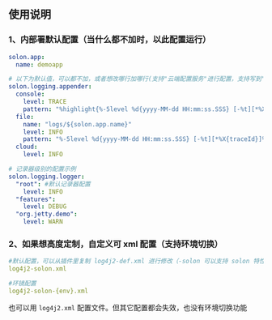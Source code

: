 
## 使用说明

### 1、内部署默认配置（当什么都不加时，以此配置运行）

```yaml
solon.app:
  name: demoapp

# 以下为默认值，可以都不加，或者想改哪行加哪行(支持"云端配置服务"进行配置，支持写到"云端日志服务")
solon.logging.appender:
  console:
    level: TRACE
    pattern: "%highlight{%-5level %d{yyyy-MM-dd HH:mm:ss.SSS} [-%t][*%X{traceId}]%tags[%logger{20}]:} %n%msg%n"
  file:
    name: "logs/${solon.app.name}"
    level: INFO
    pattern: "%-5level %d{yyyy-MM-dd HH:mm:ss.SSS} [-%t][*%X{traceId}]%tags[%logger{20}]: %n%msg%n"
  cloud:
    level: INFO

# 记录器级别的配置示例
solon.logging.logger:
  "root": #默认记录器配置
    level: INFO
  "features":
    level: DEBUG
  "org.jetty.demo":
    level: WARN
```

### 2、如果想高度定制，自定义可 xml 配置（支持环境切换）
```yaml
#默认配置，可以从插件里复制 log4j2-def.xml 进行修改（-solon 可以支持 solon 特性）
log4j2-solon.xml

#环镜配置
log4j2-solon-{env}.xml 
```

也可以用 `log4j2.xml` 配置文件。但其它配置都会失效，也没有环境切换功能
